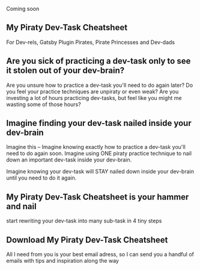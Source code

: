 Coming soon

## My Piraty Dev-Task Cheatsheet

For Dev-rels, Gatsby Plugin Pirates,
Pirate Princesses and Dev-dads

## Are you sick of practicing a dev-task only to see it stolen out of your dev-brain?

Are you unsure how to practice a dev-task you'll need to do again later? Do you feel your practice techniques are unpiraty or even weak? Are you investing a lot of hours practicing dev-tasks, but feel like you might me wasting some of those hours?

## Imagine finding your dev-task nailed inside your dev-brain

Imagine this – Imagine knowing exactly how to practice a dev-task you'll need to do again soon. Imagine using ONE piraty practice technique to nail down an important dev-task inside your dev-brain.

Imagine knowing your dev-task will STAY nailed down inside your dev-brain until you need to do it again.


## My Piraty Dev-Task Cheatsheet is your hammer and nail
start rewriting your dev-task into many sub-task in 4 tiny steps


## Download My Piraty Dev-Task Cheatsheet

All I need from you is your best email adress, so I can send you a handful of emails with tips and inspiration along the way